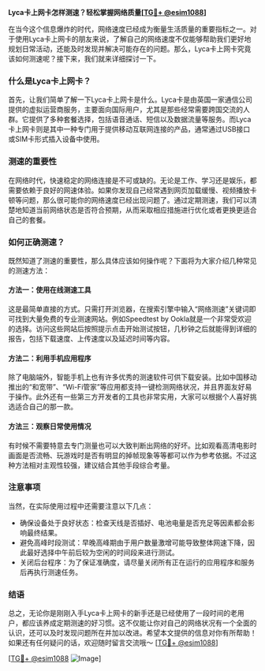 **Lyca卡上网卡怎样测速？轻松掌握网络质量[[TG💪+ @esim1088](https://t.me/s/esim1088)]**

在当今这个信息爆炸的时代，网络速度已经成为衡量生活质量的重要指标之一。对于使用Lyca卡上网卡的朋友来说，了解自己的网络速度不仅能够帮助我们更好地规划日常活动，还能及时发现并解决可能存在的问题。那么，Lyca卡上网卡究竟该如何测速呢？接下来，我们就来详细探讨一下。

### 什么是Lyca卡上网卡？

首先，让我们简单了解一下Lyca卡上网卡是什么。Lyca卡是由英国一家通信公司提供的虚拟运营商服务，主要面向国际用户，尤其是那些经常需要跨国交流的人群。它提供了多种套餐选择，包括语音通话、短信以及数据流量等服务。而Lyca卡上网卡则是其中一种专门用于提供移动互联网连接的产品，通常通过USB接口或SIM卡形式插入设备中使用。

### 测速的重要性

在网络时代，快速稳定的网络连接是不可或缺的。无论是工作、学习还是娱乐，都需要依赖于良好的网速体验。如果你发现自己经常遇到网页加载缓慢、视频播放卡顿等问题，那么很可能你的网络速度已经出现问题了。通过定期测速，我们可以清楚地知道当前网络状态是否符合预期，从而采取相应措施进行优化或者更换更适合自己的套餐。

### 如何正确测速？

既然知道了测速的重要性，那么具体应该如何操作呢？下面将为大家介绍几种常见的测速方法：

#### 方法一：使用在线测速工具
这是最简单直接的方式。只需打开浏览器，在搜索引擎中输入“网络测速”关键词即可找到大量免费的专业测速网站。例如Speedtest by Ookla就是一个非常受欢迎的选择。访问这些网站后按照提示点击开始测试按钮，几秒钟之后就能得到详细的报告，包括下载速度、上传速度以及延迟时间等内容。

#### 方法二：利用手机应用程序
除了电脑端外，智能手机上也有许多优秀的测速软件可供下载安装。比如中国移动推出的“和宽带”、“Wi-Fi管家”等应用都支持一键检测网络状况，并且界面友好易于操作。此外还有一些第三方开发者的工具也非常实用，大家可以根据个人喜好挑选适合自己的那一款。

#### 方法三：观察日常使用情况
有时候不需要特意去专门测量也可以大致判断出网络的好坏。比如观看高清电影时画面是否流畅、玩游戏时是否有明显的掉帧现象等等都可以作为参考依据。不过这种方法相对主观性较强，建议结合其他手段综合考量。

### 注意事项
当然，在实际使用过程中还需要注意以下几点：
- 确保设备处于良好状态：检查天线是否插好、电池电量是否充足等因素都会影响最终结果。
- 避免高峰时段测试：早晚高峰期由于用户数量激增可能导致整体网速下降，因此最好选择中午前后较为空闲的时间段来进行测试。
- 关闭后台程序：为了保证准确度，请尽量关闭所有正在运行的应用程序和服务后再执行测速任务。

### 结语

总之，无论你是刚刚入手Lyca卡上网卡的新手还是已经使用了一段时间的老用户，都应该养成定期测速的好习惯。这不仅能让你对自己的网络状况有一个全面的认识，还可以及时发现问题所在并加以改进。希望本文提供的信息对你有所帮助！如果还有任何疑问的话，欢迎随时留言交流哦～ [[TG💪+ @esim1088](https://t.me/s/esim1088)] 

[[TG💪+ @esim1088](https://t.me/s/esim1088) ![Image](https://i.postimg.cc/4NQfJmqS/Snipaste-2025-05-13-00-14-12.png)]